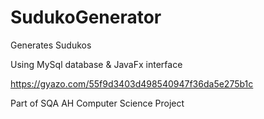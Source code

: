 # SudukoGenerator
Generates Sudukos

Using MySql database & JavaFx interface

https://gyazo.com/55f9d3403d498540947f36da5e275b1c


Part of SQA AH Computer Science Project
